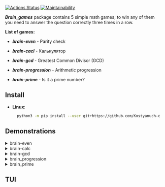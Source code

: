 [![Actions Status](https://github.com/Kostyanuch-c/python-project-49/actions/workflows/hexlet-check.yml/badge.svg)](https://github.com/Kostyanuch-c/python-project-49/actions)
[![Maintainability](https://api.codeclimate.com/v1/badges/aac79767b858ddc9654e/maintainability)](https://codeclimate.com/github/Kostyanuch-c/python-project-49/maintainability)


  
***Brain_games*** package contains 5 simple math games; to win any of them you need to answer the question correctly three times in a row. 

**List of games:**

* ***brain-even*** - Parity check

* ***brain-cacl*** - Калькулятор

* ***brain-gcd*** - Greatest Common Divisor (GCD)   

* ***brain-progression*** - Arithmetic progression

* ***brain-prime*** - Is it a prime number?

## Install
+ **Linux:**
  ```bash
    python3 -m pip install --user git+https://github.com/Kostyanuch-c/python-project-49.git
  ```

## Demonstrations
<details>

<summary>brain-even</summary>

![first](https://github.com/Kostyanuch-c/python-project-49/assets/98832310/5cb2b81e-48da-429a-863e-144c6390c8f8)

</details>


<details>

<summary>brain-calc</summary>

![second](https://github.com/Kostyanuch-c/python-project-49/assets/98832310/46d9a6f9-43b9-4a7c-bd2e-3b19ea4e685a)

</details>


<details>

<summary>brain-gcd</summary>

![trhee](https://github.com/Kostyanuch-c/python-project-49/assets/98832310/42a44a09-5a3b-482b-b21b-dd2469a3bc95)

</details>

<details>

<summary>brain_progression</summary>

![fourh](https://github.com/Kostyanuch-c/python-project-49/assets/98832310/e6c172e3-3d75-4356-9d13-d6ed0cad3eed)

</details>

<details>

<summary>brain_prime</summary>

![fifth](https://github.com/Kostyanuch-c/python-project-49/assets/98832310/1cd45276-d8af-49e5-93a9-4c1387a95544)

</details>

## TUI

